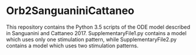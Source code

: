 # Orb2SanguaniniCattaneo

This repository contains the Python 3.5 scripts of the ODE model described in Sanguanini and Cattaneo 2017. SupplementaryFile1.py contains a model which uses only one stimulation pattern, while SupplementaryFile2.py contains a model which uses two stimulation patterns.
